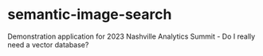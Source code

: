# semantic-image-search
Demonstration application for 2023 Nashville Analytics Summit - Do I really need a vector database?
